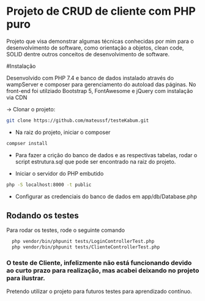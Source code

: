 
# Projeto de CRUD de cliente com PHP puro

Projeto que visa demonstrar algumas técnicas conhecidas por mim para o desenvolvimento de software, como orientação a objetos, clean code, SOLID dentre outros conceitos de desenvolvimento de software.

#Instalação

Desenvolvido com PHP 7.4 e banco de dados instalado através do wampServer e composer para gerenciamento do autoload das páginas. No front-end foi utilziado Bootstrap 5, FontAwesome e jQuery com instalação via CDN

-> Clonar o projeto:

```bash
git clone https://github.com/mateussf/testeKabum.git
```

- Na raiz do projeto, iniciar o composer

```bash
compser install
```

- Para fazer a crição do banco de dados e as respectivas tabelas, rodar o script estrutura.sql que pode ser encontrado na raiz do projeto.


- Iniciar o servidor do PHP embutido
```bash
php -S localhost:8000 -t public
```

- Configurar as credenciais do banco de dados em app/db/Database.php



## Rodando os testes

Para rodar os testes, rode o seguinte comando

```bash
  php vendor/bin/phpunit tests/LoginControllerTest.php
  php vendor/bin/phpunit tests/ClienteControllerTest.php
```

### O teste de Cliente, infelizmente não está funcionando devido ao curto prazo para realização, mas acabei deixando no projeto para ilustrar.

Pretendo utilizar o projeto para futuros testes para aprendizado contínuo.